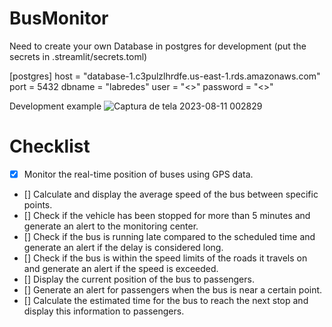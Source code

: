 # BusMonitor

Need to create your own Database in postgres for development
(put the secrets in .streamlit/secrets.toml)

[postgres]
host = "database-1.c3pulzlhrdfe.us-east-1.rds.amazonaws.com"
port = 5432
dbname = "labredes"
user = "<>"
password = "<>"


Development example
![Captura de tela 2023-08-11 002829](https://github.com/Brenovyski/BusMonitor/assets/85632063/c35dba21-9c5a-487a-9bf6-dac1d917555d)

# Checklist

- [X] Monitor the real-time position of buses using GPS data.
- [] Calculate and display the average speed of the bus between specific points.
- [] Check if the vehicle has been stopped for more than 5 minutes and generate an alert to the monitoring center.
- [] Check if the bus is running late compared to the scheduled time and generate an alert if the delay is considered long.
- [] Check if the bus is within the speed limits of the roads it travels on and generate an alert if the speed is exceeded.
- [] Display the current position of the bus to passengers.
- [] Generate an alert for passengers when the bus is near a certain point.
- [] Calculate the estimated time for the bus to reach the next stop and display this information to passengers.
 
 
 
 
 
 
 
 